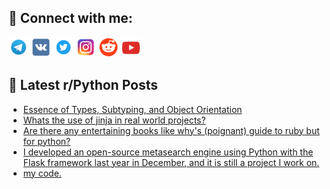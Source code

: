 ## 🔎 Connect with me:
[<img src="https://github.com/bullbesh/bullbesh/blob/main/images/Telegram.png" width="32" height="32" />](https://t.me/bullbesh)
[<img src="https://github.com/bullbesh/bullbesh/blob/main/images/VK.png" width="32" height="32" />](https://vk.com/bullbesh)
[<img src="https://github.com/bullbesh/bullbesh/blob/main/images/Twitter.png" width="32" height="32" />](https://twitter.com/bullbesh1)
[<img src="https://github.com/bullbesh/bullbesh/blob/main/images/Instagram.png" width="32" height="32" />](https://www.instagram.com/bullbesh)
[<img src="https://github.com/bullbesh/bullbesh/blob/main/images/Reddit.png" width="32" height="32" />](https://www.reddit.com/user/bullbesh)
[<img src="https://github.com/bullbesh/bullbesh/blob/main/images/YouTube.png" width="32" height="32" />](https://www.youtube.com/channel/UCtfjRs6uzgq5mfm8S06WTcg)

## 📕 Latest r/Python Posts
<!-- BLOG-POST-LIST:START -->
- [Essence of Types, Subtyping, and Object Orientation](https://www.reddit.com/r/Python/comments/16hyqpt/essence_of_types_subtyping_and_object_orientation/)
- [Whats the use of jinja in real world projects?](https://www.reddit.com/r/Python/comments/16hxm0r/whats_the_use_of_jinja_in_real_world_projects/)
- [Are there any entertaining books like why&#39;s &lpar;poignant&rpar; guide to ruby but for python?](https://www.reddit.com/r/Python/comments/16hwx33/are_there_any_entertaining_books_like_whys/)
- [I developed an open-source metasearch engine using Python with the Flask framework last year in December, and it is still a project I work on.](https://www.reddit.com/r/Python/comments/16hwujj/i_developed_an_opensource_metasearch_engine_using/)
- [my code.](https://www.reddit.com/r/Python/comments/16hwq14/my_code/)
<!-- BLOG-POST-LIST:END -->
